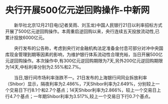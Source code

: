 # 央行开展500亿元逆回购操作-中新网

　　新华社北京12月21日电(记者吴雨、刘玉龙)中国人民银行21日以利率招标方式开展了500亿元逆回购操作。本周重启逆回购以来，央行连续五天投放流动性,已累计投放6000亿元。

　　央行发布的公告称，考虑到央行对金融机构法定准备金付息可部分对冲中央国库现金管理到期等因素的影响，为维护银行体系流动性合理充裕，当日开展500亿元逆回购操作。本次操作中,有300亿元逆回购期限为7天,另外200亿元逆回购期限为14天,中标利率分别为2.55%和2.7%。

　　当日,银行间市场利率涨跌不一。21日发布的上海银行间同业拆放利率（Shibor）显示，隔夜利率为2.486%，7天Shibor利率为2.649%，分别较上一个交易日下行8.1个和2.7个基点；14天Shibor利率为2.866%，较上一个交易日上行4.7个基点；一年期Shibor利率为3.517%,较上一个交易日下行0.7个基点。
